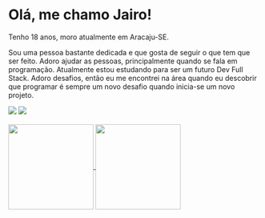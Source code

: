 # Olá, me chamo Jairo!

<p>Tenho 18 anos, moro atualmente em Aracaju-SE.</p>
<p>Sou uma pessoa bastante dedicada e que gosta de seguir o que tem que ser feito. Adoro ajudar as pessoas, principalmente quando se fala em programação. Atualmente estou estudando para ser um futuro Dev Full Stack. Adoro desafios, então eu me encontrei na área quando eu descobrir que programar é sempre um novo desafio quando inicia-se um novo projeto.</p>
<div>
  <a href ="mailto:jaironetodev@gmail.com"><img src="https://img.shields.io/badge/Gmail-D14836?style=for-the-badge&logo=gmail&logoColor=white" target="_blank"></a>
  <a href="https://www.linkedin.com/in/jaironetodev" target="_blank"><img src="https://img.shields.io/badge/-LinkedIn-%230077B5?style=for-the-badge&logo=linkedin&logoColor=white" target="_blank">
</div>
<br>
<div>
  <a href="https://github.com/JairoNetoDev/">
    <img height=170 align="center" src="https://github-readme-stats.vercel.app/api?username=JairoNetoDev" />
  </a>
  <a href="https://github.com/JairoNetoDev/">
    <img height=170 align="center" src="https://github-readme-stats.vercel.app/api/top-langs?username=JairoNetoDev&layout=compact&langs_count=8&card_width=320" />
  </a>
</div>
  



<img  />
